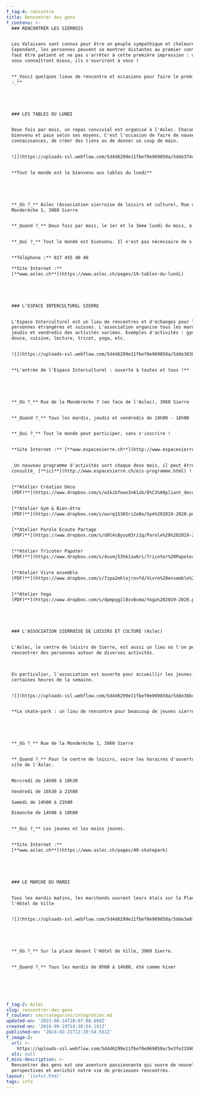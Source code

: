 ```yaml
---
f_tag-4: rencontre
title: Rencontrer des gens
f_contenu: >-
  ### RENCONTRER LES SIERROIS


  Les Valaisans sont connus pour être un peuple sympathique et chaleureux.
  Cependant, les personnes peuvent se montrer distantes au premier contact. Il
  faut être patient et ne pas s'arrêter à cette première impression : dès qu'ils
  vous connaîtront mieux, ils s'ouvriront à vous !


  **_Voici quelques lieux de rencontre et occasions pour faire le premier pas
  :_**


  ‍


  ### LES TABLES DU LUNDI


  Deux fois par mois, un repas convivial est organisé à l'Aslec. Chacun est le
  bienvenu et paie selon ses moyens. C'est l'occasion de faire de nouvelles
  connaissances, de créer des liens ou de donner un coup de main.


  ![](https://uploads-ssl.webflow.com/5d4d6299e11fbef0e969850a/5dde374c5b777b45e9c89f08_TablesDuLundi.jpeg)


  **Tout le monde est le bienvenu aux tables du lundi**


  ‍


  **_Où ?_** Aslec (Association sierroise de loisirs et culture), Rue de la
  Monderèche 1, 3960 Sierre  


  **_Quand ?_** Deux fois par mois, le 1er et le 3ème lundi du mois, à midi  


  **_Qui ?_** Tout le monde est bienvenu. Il n'est pas nécessaire de s'inscrire


  **Téléphone :** 027 455 40 40  

  ‍**Site Internet :**
  [**www.aslec.ch**](https://www.aslec.ch/pages/19-tables-du-lundi)


  ‍


  ### L'ESPACE INTERCULTUREL SIERRE


  L'Espace Interculturel est un lieu de rencontres et d'échanges pour les
  personnes étrangères et suisses. L'association organise tous les mardis,
  jeudis et vendredis des activités variées. Exemples d'activités : gymnastique
  douce, cuisine, lecture, tricot, yoga, etc.


  ![](https://uploads-ssl.webflow.com/5d4d6299e11fbef0e969850a/5dde3838c3b277c445fa74ed_EIS2.jpeg)


  **L'entrée de l'Espace Interculturel : ouverte à toutes et tous !**


  ‍


  **_Où ?_** Rue de la Monderèche 7 (en face de l'Aslec), 3960 Sierre


  **_Quand ?_** Tous les mardis, jeudis et vendredis de 14h00 - 16h00


  **_Qui ?_** Tout le monde peut participer, sans s'inscrire !


  **Site Internet :** [**www.espacesierre.ch**](http://www.espacesierre.ch/)


  _Un nouveau programme d'activités sort chaque deux mois, il peut être
  consulté_ [**ici**](http://www.espacesierre.ch/eis-programme.html) !


  [**Atelier Création Déco
  (PDF)**](https://www.dropbox.com/s/w1kibfowo3n61xb/D%C3%A9pliant_deco__2019-2020.pdf?dl=0)


  [**Atelier Gym & Bien-être
  (PDF)**](https://www.dropbox.com/s/wurq15365ri2e8o/Gym%202019-2020.pdf?dl=0)


  [**Atelier Parole Ecoute Partage
  (PDF)**](https://www.dropbox.com/s/d0l4s8yus03rz1q/Parole%20%202019-2020.pdf?dl=0)


  [**Atelier Tricoter Papoter
  (PDF)**](https://www.dropbox.com/s/4usmj53hk1iw6ri/Tricoter%20Papoter%20RV%202019-2020.pdf?dl=0)


  [**Atelier Vivre ensemble
  (PDF)**](https://www.dropbox.com/s/7zpa2mhlejrovfd/Vivre%20ensemble%20%202019-2020.pdf?dl=0)


  [**Atelier Yoga
  (PDF)**](https://www.dropbox.com/s/dpmpqg1l0zv8vma/Yoga%202019-2020.pdf?dl=0)


  ‍


  ### L'ASSOCIATION SIERROISE DE LOISIRS ET CULTURE (Aslec)


  L'Aslec, le centre de loisirs de Sierre, est aussi un lieu où l'on peut
  rencontrer des personnes autour de diverses activités.  

  ‍  

  En particulier, l'association est ouverte pour accueillir les jeunes, pendant
  certaines heures de la semaine.


  ![](https://uploads-ssl.webflow.com/5d4d6299e11fbef0e969850a/5dde38bc5b777bcb4dc8e538_SkatePark.jpeg)


  **Le skate-park : un lieu de rencontre pour beaucoup de jeunes sierrois !**


  ‍


  **_Où ?_** Rue de la Monderèche 1, 3960 Sierre  


  **_Quand ?_** Pour le centre de loisirs, voire les horaires d'ouverture sur le
  site de l'Aslec.


  Mercredi de 14h00 à 18h30  

  Vendredi de 16h30 à 21h00  

  Samedi de 14h00 à 21h00  

  Dimanche de 14h00 à 18h00  


  **_Qui ?_** Les jeunes et les moins jeunes.


  **Site Internet :**
  [**www.aslec.ch**](https://www.aslec.ch/pages/40-skatepark)


  ‍


  ### LE MARCHE DU MARDI


  Tous les mardis matins, les marchands ouvrent leurs étals sur la Place de
  l'Hôtel de Ville


  ![](https://uploads-ssl.webflow.com/5d4d6299e11fbef0e969850a/5dde3e8fb1a79f11ffabc8fd_march%C3%A9.jpg)


  ‍


  **_Où ?_** Sur la place devant l'Hôtel de Ville, 3960 Sierre.


  **_Quand ?_** Tous les mardis de 8h00 à 14h00, été comme hiver


  ‍


  ‍
f_tag-2: Aslec
slug: rencontrer-des-gens
f_couleur: cms/categories/integration.md
updated-on: '2023-06-14T20:07:08.609Z'
created-on: '2019-09-19T14:30:54.191Z'
published-on: '2024-02-21T12:20:54.561Z'
f_image-2:
  url: >-
    https://uploads-ssl.webflow.com/5d4d6299e11fbef0e969850a/5e3fe21500dbcdcebc9f741e_rencontrer%20-%20march%C3%A9.jpg
  alt: null
f_mini-description: >-
  Rencontrer des gens est une aventure passionnante qui ouvre de nouvelles
  perspectives et enrichit notre vie de précieuses rencontres.
layout: '[info].html'
tags: info
---
```



